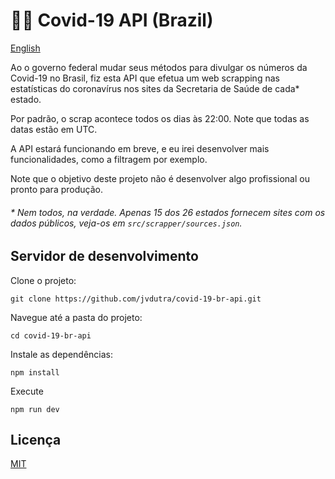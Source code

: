 # 🦠🔰 Covid-19 API (Brazil)
[English](https://github.com/jvdutra/covid-19-br-api/blob/master/README-en-US.md)

Ao o governo federal mudar seus métodos para divulgar os números da Covid-19 no Brasil, fiz esta API que efetua um web scrapping nas estatísticas do coronavírus nos sites da Secretaria de Saúde de cada* estado.

Por padrão, o scrap acontece todos os dias às 22:00. Note que todas as datas estão em UTC.

A API estará funcionando em breve, e eu irei desenvolver mais funcionalidades, como a filtragem por exemplo.

Note que o objetivo deste projeto não é desenvolver algo profissional ou pronto para produção.

###### * Nem todos, na verdade. Apenas 15 dos 26 estados fornecem sites com os dados públicos, veja-os em ``src/scrapper/sources.json``.

## Servidor de desenvolvimento

Clone o projeto:

```git
git clone https://github.com/jvdutra/covid-19-br-api.git
```

Navegue até a pasta do projeto:

```batch
cd covid-19-br-api
```

Instale as dependências:

```batch
npm install
```

Execute

```batch
npm run dev
```

## Licença
[MIT](https://github.com/jvdutra/covid-19-br-api/blob/master/LICENSE)
